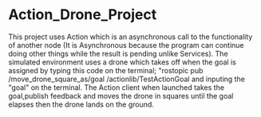 # Action_Drone_Project

This project uses Action which is an asynchronous call to the functionality of another node (It is Asynchronous because the program can continue doing other things while the result is pending unlike Services). The simulated environment uses a drone which takes off when the goal is assigned by typing this code on the terminal; "rostopic pub /move_drone_square_as/goal /actionlib/TestActionGoal and inputing the "goal" on the terminal. The Action client when launched takes the goal,publish feedback and moves the drone in squares until the goal elapses then the drone lands on the ground.

